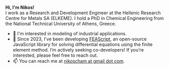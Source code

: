 <!-- - 👋 Hi, I’m Nikos. I’m a Chemical Engineer, PhD
- 👀 I'm interested in computational modeling and machine learning
- ⚡ Fun fact: I love listening to music and playing the guitar! 🎸 -->
<b>Hi, I'm Nikos!</b> </br>I work as a Research and Development Engineer at the Hellenic Research Centre for Metals SA (ELKEME). I hold a PhD in Chemical Engineering from the National Technical University of Athens, Greece.
- 👀 I'm interested in modeling of industrial applications.
- 📢 Since 2023, I've been developing <a href="https://www.feascript.com/" target="_blank">FEAScript</a>, an open-source JavaScript library for solving differential equations using the finite element method. I’m actively seeking co-developers! If you’re interested, please feel free to reach out.
- 📫 You can reach me at <a href="mailto:nikoscham@gmail.com">nikoscham at gmail dot com</a>.

<!---
- 🌱 I’m currently learning ...
- 💞️ I’m looking to collaborate on ...
--->

<!---
nikoscham/nikoscham is a ✨ special ✨ repository because its `README.md` (this file) appears on your GitHub profile.
You can click the Preview link to take a look at your changes.
--->
